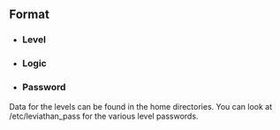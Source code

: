 ## Format
* ### Level
* ### Logic
* ### Password

Data for the levels can be found in the home directories. You can look at /etc/leviathan_pass for the various level passwords.